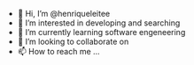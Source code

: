 - 👋 Hi, I’m @henriqueleitee
- 👀 I’m interested in developing and searching
- 🌱 I’m currently learning software engeneering
- 💞️ I’m looking to collaborate on 
- 📫 How to reach me ...

<!---
henriqueleitee/henriqueleitee is a ✨ special ✨ repository because its `README.md` (this file) appears on your GitHub profile.
You can click the Preview link to take a look at your changes.
--->
